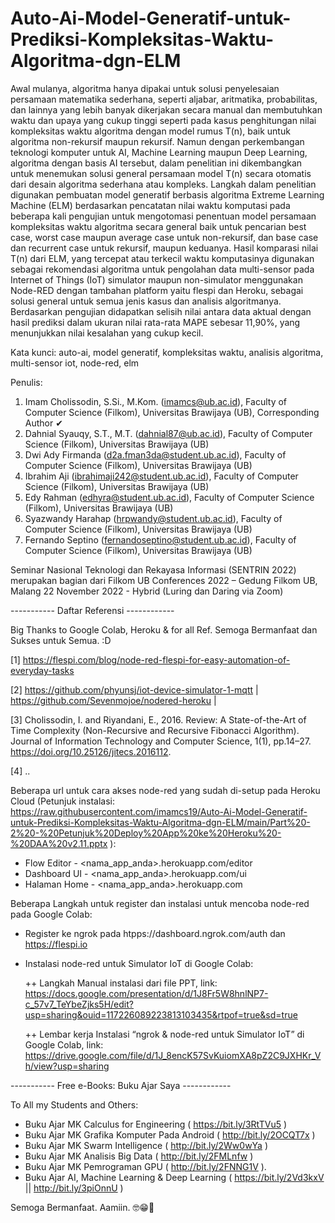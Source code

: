 # Auto-Ai-Model-Generatif-untuk-Prediksi-Kompleksitas-Waktu-Algoritma-dgn-ELM

Awal mulanya, algoritma hanya dipakai untuk solusi penyelesaian persamaan matematika sederhana, seperti aljabar, aritmatika, probabilitas, dan lainnya yang lebih banyak dikerjakan secara manual dan membutuhkan waktu dan upaya yang cukup tinggi seperti pada kasus penghitungan nilai kompleksitas waktu algoritma dengan model rumus T(n), baik untuk algoritma non-rekursif maupun rekursif. Namun dengan perkembangan teknologi komputer untuk AI, Machine Learning maupun Deep Learning, algoritma dengan basis AI tersebut, dalam penelitian ini dikembangkan untuk menemukan solusi general persamaan model T(n) secara otomatis dari desain algoritma sederhana atau kompleks. Langkah dalam penelitian digunakan pembuatan model generatif berbasis algoritma Extreme Learning Machine (ELM) berdasarkan pencatatan nilai waktu komputasi pada beberapa kali pengujian untuk mengotomasi penentuan model persamaan kompleksitas waktu algoritma secara general baik untuk pencarian best case, worst case maupun average case untuk non-rekursif, dan base case dan recurrent case untuk rekursif, maupun keduanya. Hasil komparasi nilai T(n) dari ELM, yang tercepat atau terkecil waktu komputasinya digunakan sebagai rekomendasi algoritma untuk pengolahan data multi-sensor pada Internet of Things (IoT) simulator maupun non-simulator menggunakan Node-RED dengan tambahan platform yaitu flespi dan Heroku, sebagai solusi general untuk semua jenis kasus dan analisis algoritmanya. Berdasarkan pengujian didapatkan selisih nilai antara data aktual dengan hasil prediksi dalam ukuran nilai rata-rata MAPE sebesar 11,90%, yang menunjukkan nilai kesalahan yang cukup kecil.

Kata kunci: auto-ai, model generatif, kompleksitas waktu, analisis algoritma, multi-sensor iot, node-red, elm

Penulis:
1. Imam Cholissodin, S.Si., M.Kom. (imamcs@ub.ac.id), Faculty of Computer Science (Filkom), Universitas Brawijaya (UB), Corresponding Author ✔
2. Dahnial Syauqy, S.T., M.T. (dahnial87@ub.ac.id), Faculty of Computer Science (Filkom), Universitas Brawijaya (UB)
3. Dwi Ady Firmanda (d2a.fman3da@student.ub.ac.id), Faculty of Computer Science (Filkom), Universitas Brawijaya (UB)
4. Ibrahim Aji (ibrahimaji242@student.ub.ac.id), Faculty of Computer Science (Filkom), Universitas Brawijaya (UB)
5. Edy Rahman (edhyra@student.ub.ac.id), Faculty of Computer Science (Filkom), Universitas Brawijaya (UB)
6. Syazwandy Harahap (hrpwandy@student.ub.ac.id), Faculty of Computer Science (Filkom), Universitas Brawijaya (UB)
7. Fernando Septino (fernandoseptino@student.ub.ac.id), Faculty of Computer Science (Filkom), Universitas Brawijaya (UB)

Seminar Nasional Teknologi dan Rekayasa Informasi (SENTRIN 2022) merupakan bagian dari Filkom UB Conferences 2022 – Gedung Filkom UB, Malang
22 November 2022 - Hybrid (Luring dan Daring via Zoom)

----------- Daftar Referensi  ------------

Big Thanks to Google Colab, Heroku & for all Ref. Semoga Bermanfaat dan Sukses untuk Semua. :D

[1]	https://flespi.com/blog/node-red-flespi-for-easy-automation-of-everyday-tasks

[2] https://github.com/phyunsj/iot-device-simulator-1-mqtt | https://github.com/Sevenmojoe/nodered-heroku | 

[3] Cholissodin, I. and Riyandani, E., 2016. Review: A State-of-the-Art of Time Complexity (Non-Recursive and Recursive Fibonacci Algorithm). Journal of Information Technology and Computer Science, 1(1), pp.14–27. https://doi.org/10.25126/jitecs.2016112.

[4]	..


Beberapa url untuk cara akses node-red yang sudah di-setup pada Heroku Cloud (Petunjuk instalasi: https://raw.githubusercontent.com/imamcs19/Auto-Ai-Model-Generatif-untuk-Prediksi-Kompleksitas-Waktu-Algoritma-dgn-ELM/main/Part%20-2%20-%20Petunjuk%20Deploy%20App%20ke%20Heroku%20-%20DAA%20v2.11.pptx ):
+ Flow Editor - <nama_app_anda>.herokuapp.com/editor
+ Dashboard UI - <nama_app_anda>.herokuapp.com/ui
+ Halaman Home - <nama_app_anda>.herokuapp.com


Beberapa Langkah untuk register dan instalasi untuk mencoba node-red pada Google Colab:
+ Register ke ngrok pada htpps://dashboard.ngrok.com/auth dan https://flespi.io
+	Instalasi node-red untuk Simulator IoT di Google Colab:

    ++	Langkah Manual instalasi dari file PPT, link: https://docs.google.com/presentation/d/1J8Fr5W8hnlNP7-c_57v7_TeYbeZjks5H/edit?usp=sharing&ouid=117226089223813103435&rtpof=true&sd=true

    ++	Lembar kerja Instalasi “ngrok & node-red untuk Simulator IoT” di Google Colab, link: https://drive.google.com/file/d/1J_8encK57SvKuiomXA8pZ2C9JXHKr_Vh/view?usp=sharing  

----------- Free e-Books: Buku Ajar Saya ------------

 To All my Students and Others:
+ Buku Ajar MK Calculus for Engineering ( https://bit.ly/3RtTVu5​ )
+ Buku Ajar MK Grafika Komputer Pada Android ( http://bit.ly/2OCQT7x​ )
+ Buku Ajar MK Swarm Intelligence ( http://bit.ly/2Ww0wYa​ )
+ Buku Ajar MK Analisis Big Data ( http://bit.ly/2FMLnfw​ ) 
+ Buku Ajar MK Pemrograman GPU ( http://bit.ly/2FNNG1V​ ).
+ Buku Ajar AI, Machine Learning & Deep Learning ( https://bit.ly/2Vd3kxV || http://bit.ly/3piOnnU )

Semoga Bermanfaat. Aamiin. 🤓😁🤲
